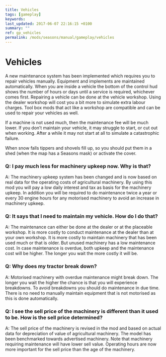 ```yaml
---
title: Vehicles
tags: [gameplay]
keywords:
last_updated: 2017-06-07 22:16:15 +0100
summary: ""
ref: gp_vehicles
permalink: /mods/seasons/manual/gameplay/vehicles
---
```


# Vehicles

A new maintenance system has been implemented which requires you to repair vehicles manually. Equipment and implements are maintained automatically. When you are inside a vehicle the bottom of the control hud shows the number of hours or days until a service is required, whichever comes first. Repairing a vehicle can be done at the vehicle workshop. Using the dealer workshop will cost you a bit more to simulate extra labour charges. Tool box mods that act like a workshop are compatible and can be used to repair your vehicles as well.

If a machine is not used much, then the maintenance fee will be much lower. If you don’t maintain your vehicle, it may struggle to start, or cut out when working. After a while it may not start at all to simulate a catastrophic failure.

When snow falls tippers and shovels fill up, so you should put them in a shed (when the map has a Seasons mask) or activate the cover.


### Q: I pay much less for machinery upkeep now. Why is that?
A: The machinery upkeep system has been changed and is now based on real data for the operating costs of agricultural machinery. By using this mod you will pay a low daily interest and tax as basis for the machinery upkeep. In addition you will be required to do maintenance twice a year or every 30 engine hours for any motorised machinery to avoid an increase in machinery upkeep.

### Q: It says that I need to maintain my vehicle. How do I do that?
A: The maintenance can either be done at the dealer or at the placeable workshop. It is more costly to conduct maintenance at the dealer than at your own workshop. It is more costly to maintain machinery that has been used much or that is older. But unused machinery has a low maintenance cost. In case maintenance is overdue, both upkeep and the maintenance cost will be higher. The longer you wait the more costly it will be.

### Q: Why does my tractor break down?
A: Motorised machinery with overdue maintenance might break down. The longer you wait the higher the chance is that you will experience breakdowns. To avoid breakdowns you should do maintenance in due time. There is no need to manually maintain equipment that is not motorised as this is done automatically.

### Q: I see the sell price of the machinery is different than it used to be. How is the sell price determined?
A: The sell price of the machinery is revised in the mod and based on actual data for depreciation of value of agricultural machinery. The model has been benchmarked towards advertised machinery. Note that machinery requiring maintenance will have lower sell value. Operating hours are now more important for the sell price than the age of the machinery.

